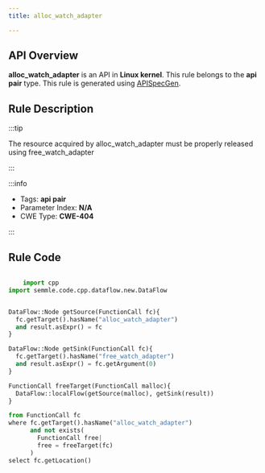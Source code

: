 ```yaml
---
title: alloc_watch_adapter

---
```



## API Overview
**alloc_watch_adapter** is an API in **Linux kernel**. This rule belongs to the **api pair** type. This rule is generated using [APISpecGen](../../tools/APISpecGen).
## Rule Description

:::tip

The resource acquired by alloc_watch_adapter must be properly released using free_watch_adapter

:::

:::info

- Tags: **api pair**
- Parameter Index: **N/A**
- CWE Type: **CWE-404**

:::

## Rule Code
```python

    import cpp
import semmle.code.cpp.dataflow.new.DataFlow


DataFlow::Node getSource(FunctionCall fc){
  fc.getTarget().hasName("alloc_watch_adapter")
  and result.asExpr() = fc
}

DataFlow::Node getSink(FunctionCall fc){
  fc.getTarget().hasName("free_watch_adapter")
  and result.asExpr() = fc.getArgument(0)
}

FunctionCall freeTarget(FunctionCall malloc){
  DataFlow::localFlow(getSource(malloc), getSink(result))
}

from FunctionCall fc
where fc.getTarget().hasName("alloc_watch_adapter")
      and not exists(
        FunctionCall free| 
        free = freeTarget(fc)
      )
select fc.getLocation()

    
```